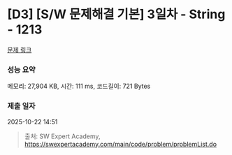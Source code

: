 # [D3] [S/W 문제해결 기본] 3일차 - String - 1213 

[문제 링크](https://swexpertacademy.com/main/code/problem/problemDetail.do?contestProbId=AV14P0c6AAUCFAYi) 

### 성능 요약

메모리: 27,904 KB, 시간: 111 ms, 코드길이: 721 Bytes

### 제출 일자

2025-10-22 14:51



> 출처: SW Expert Academy, https://swexpertacademy.com/main/code/problem/problemList.do
